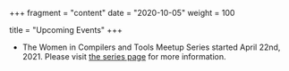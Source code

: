 +++
fragment = "content"
date = "2020-10-05"
weight = 100

title = "Upcoming Events"
+++

* The Women in Compilers and Tools Meetup Series started April 22nd, 2021. Please visit [the series page](../wict-meetups) for more information.


